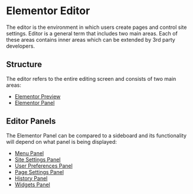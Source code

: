 # Elementor Editor

<Badge type="tip" vertical="top" text="Elementor Core" /> <Badge type="warning" vertical="top" text="Basic" />

The editor is the environment in which users create pages and control site settings. Editor is a general term that includes two main areas. Each of these areas contains inner areas which can be extended by 3rd party developers.

## Structure

The editor refers to the entire editing screen and consists of two main areas:

* [Elementor Preview](./elementor-preview)
* [Elementor Panel](./elementor-panel)

## Editor Panels

The Elementor Panel can be compared to a sideboard and its functionality will depend on what panel is being displayed:

* [Menu Panel](./menu-panel)
* [Site Settings Panel](./site-settings-panel)
* [User Preferences Panel](./user-preferences-panel)
* [Page Settings Panel](./page-settings-panel)
* [History Panel](./history-panel)
* [Widgets Panel](./widgets-panel)

